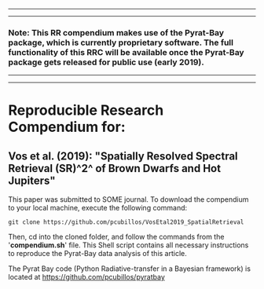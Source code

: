 ***
***
### Note: This RR compendium makes use of the Pyrat-Bay package, which is currently proprietary software.  The full functionality of this RRC will be available once the Pyrat-Bay package gets released for public use (early 2019).  
***
***

# Reproducible Research Compendium for:

## Vos et al. (2019): "Spatially Resolved Spectral Retrieval (SR)^2^ of Brown Dwarfs and Hot Jupiters"


This paper was submitted to SOME journal. To download the compendium to your local machine, execute the following command:
```shell
git clone https://github.com/pcubillos/VosEtal2019_SpatialRetrieval
```

Then, cd into the cloned folder, and follow the commands from the '**compendium.sh**' file.  This Shell script contains all necessary instructions to reproduce the Pyrat-Bay data analysis of this article.

The Pyrat Bay code (Python Radiative-transfer in a Bayesian framework) is located at https://github.com/pcubillos/pyratbay
